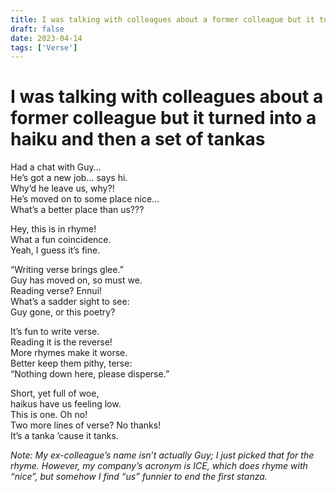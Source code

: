 ```yaml
---
title: I was talking with colleagues about a former colleague but it turned into a haiku and then a set of tankas
draft: false
date: 2023-04-14
tags: ['Verse']
---
```


# I was talking with colleagues about a former colleague but it turned into a haiku and then a set of tankas

Had a chat with Guy…<br/>
He’s got a new job… says hi.<br/>
Why’d he leave us, why?!<br/>
He’s moved on to some place nice…<br/>
What’s a better place than us???

Hey, this is in rhyme!<br/>
What a fun coincidence.<br/>
Yeah, I guess it’s fine.<br/>

“Writing verse brings glee.”<br/>
Guy has moved on, so must we.<br/>
Reading verse? Ennui!<br/>
What’s a sadder sight to see:<br/>
Guy gone, or this poetry?

It’s fun to write verse.<br/>
Reading it is the reverse!<br/>
More rhymes make it worse.<br/>
Better keep them pithy, terse:<br/>
“Nothing down here, please disperse.”

Short, yet full of woe,<br/>
haikus have us feeling low.<br/>
This is one. Oh no!<br/>
Two more lines of verse? No thanks!<br/>
It’s a tanka ’cause it tanks.

_Note: My ex-colleague’s name isn’t actually Guy; I just picked that for the rhyme. However, my company’s acronym is ICE, which does rhyme with “nice”, but somehow I find “us” funnier to end the first stanza._
